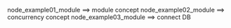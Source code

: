 node_example01_module ==> module concept
node_example02_module ==> concurrency concept
node_example03_module ==> connect DB
